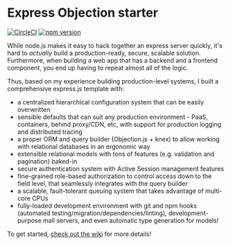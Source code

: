 # Express Objection starter

[![CircleCI](https://circleci.com/gh/JaneJeon/express-objection-starter.svg?style=shield)](https://circleci.com/gh/JaneJeon/express-objection-starter) [![npm version](https://badge.fury.io/js/express-objection-starter.svg)](https://badge.fury.io/js/express-objection-starter)

While node.js makes it easy to hack together an express server quickly, it's hard to _actually_ build a production-ready, secure, scalable solution. Furthermore, when building a web app that has a backend and a frontend component, you end up having to repeat almost all of the logic.

Thus, based on my experience building production-level systems, I built a comprehensive express.js template with:

- a centralized hierarchical configuration system that can be easily overwritten
- sensible defaults that can suit any production environment - PaaS, containers, behind proxy/CDN, etc, with support for production logging and distributed tracing
- a proper ORM and query builder (Objection.js + knex) to allow working with relational databases in an ergonomic way
- extensible relational models with tons of features (e.g. validation and pagination) baked-in
- secure authentication system with Active Session management features
- fine-grained role-based authorization to control access down to the field level, that seamlessly integrates with the query builder
- a scalable, fault-tolerant queuing system that takes advantage of multi-core CPUs
- fully-loaded development environment with git and npm hooks (automated testing/migration/dependencies/linting), development-purpose mail servers, and even automatic type generation for models!

To get started, [check out the wiki](https://github.com/JaneJeon/express-objection-starter/wiki) for more details!
